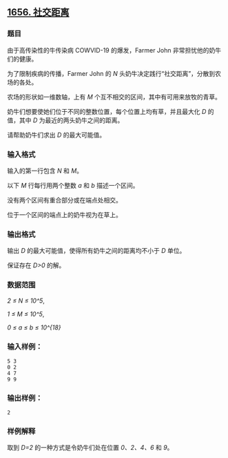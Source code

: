 ## [1656. 社交距离](https://www.acwing.com/problem/content/1658/)

### 题目

由于高传染性的牛传染病 COWVID-19 的爆发，Farmer John 非常担忧他的奶牛们的健康。

为了限制疾病的传播，Farmer John 的 *N* 头奶牛决定践行“社交距离”，分散到农场的各处。

农场的形状如一维数轴，上有 *M* 个互不相交的区间，其中有可用来放牧的青草。

奶牛们想要使她们位于不同的整数位置，每个位置上均有草，并且最大化 *D* 的值，其中 *D* 为最近的两头奶牛之间的距离。

请帮助奶牛们求出 *D* 的最大可能值。

### 输入格式

输入的第一行包含 *N* 和 *M*。

以下 *M* 行每行用两个整数 *a* 和 *b* 描述一个区间。

没有两个区间有重合部分或在端点处相交。

位于一个区间的端点上的奶牛视为在草上。

### 输出格式

输出 *D* 的最大可能值，使得所有奶牛之间的距离均不小于 *D* 单位。

保证存在 *D>0* 的解。

### 数据范围

*2 ≤ N ≤ 10^5*,

*1 ≤ M ≤ 10^5*,

*0 ≤ a ≤ b ≤ 10^{18}*

### 输入样例：

```
5 3
0 2
4 7
9 9
```

### 输出样例：

```
2
```

### 样例解释

取到 *D=2* 的一种方式是令奶牛们处在位置 *0、2、4、6* 和 *9*。
